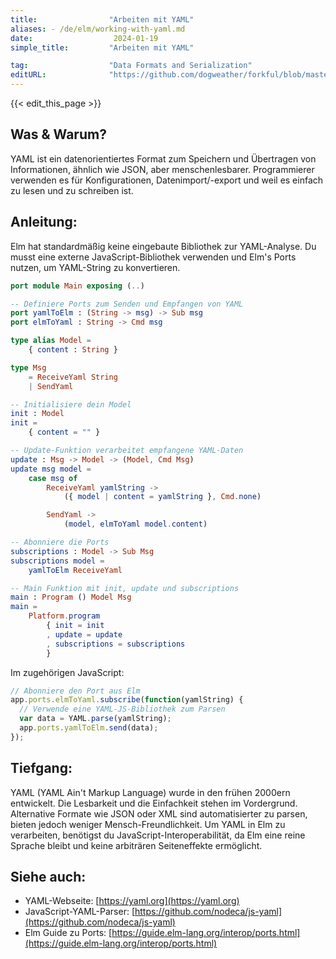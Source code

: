 ```yaml
---
title:                "Arbeiten mit YAML"
aliases: - /de/elm/working-with-yaml.md
date:                  2024-01-19
simple_title:         "Arbeiten mit YAML"

tag:                  "Data Formats and Serialization"
editURL:              "https://github.com/dogweather/forkful/blob/master/content/de/elm/working-with-yaml.md"
---
```


{{< edit_this_page >}}

## Was & Warum?
YAML ist ein datenorientiertes Format zum Speichern und Übertragen von Informationen, ähnlich wie JSON, aber menschenlesbarer. Programmierer verwenden es für Konfigurationen, Datenimport/-export und weil es einfach zu lesen und zu schreiben ist.

## Anleitung:
Elm hat standardmäßig keine eingebaute Bibliothek zur YAML-Analyse. Du musst eine externe JavaScript-Bibliothek verwenden und Elm's Ports nutzen, um YAML-String zu konvertieren.

```Elm
port module Main exposing (..)

-- Definiere Ports zum Senden und Empfangen von YAML
port yamlToElm : (String -> msg) -> Sub msg
port elmToYaml : String -> Cmd msg

type alias Model = 
    { content : String }

type Msg
    = ReceiveYaml String
    | SendYaml

-- Initialisiere dein Model
init : Model
init =
    { content = "" }

-- Update-Funktion verarbeitet empfangene YAML-Daten
update : Msg -> Model -> (Model, Cmd Msg)
update msg model =
    case msg of
        ReceiveYaml yamlString ->
            ({ model | content = yamlString }, Cmd.none)

        SendYaml ->
            (model, elmToYaml model.content)

-- Abonniere die Ports
subscriptions : Model -> Sub Msg
subscriptions model =
    yamlToElm ReceiveYaml

-- Main Funktion mit init, update und subscriptions
main : Program () Model Msg
main =
    Platform.program
        { init = init
        , update = update
        , subscriptions = subscriptions
        }
```

Im zugehörigen JavaScript:

```javascript
// Abonniere den Port aus Elm
app.ports.elmToYaml.subscribe(function(yamlString) {
  // Verwende eine YAML-JS-Bibliothek zum Parsen
  var data = YAML.parse(yamlString);
  app.ports.yamlToElm.send(data);
});
```

## Tiefgang:
YAML (YAML Ain't Markup Language) wurde in den frühen 2000ern entwickelt. Die Lesbarkeit und die Einfachkeit stehen im Vordergrund. Alternative Formate wie JSON oder XML sind automatisierter zu parsen, bieten jedoch weniger Mensch-Freundlichkeit. Um YAML in Elm zu verarbeiten, benötigst du JavaScript-Interoperabilität, da Elm eine reine Sprache bleibt und keine arbiträren Seiteneffekte ermöglicht.

## Siehe auch:
* YAML-Webseite: [https://yaml.org](https://yaml.org)
* JavaScript-YAML-Parser: [https://github.com/nodeca/js-yaml](https://github.com/nodeca/js-yaml)
* Elm Guide zu Ports: [https://guide.elm-lang.org/interop/ports.html](https://guide.elm-lang.org/interop/ports.html)
